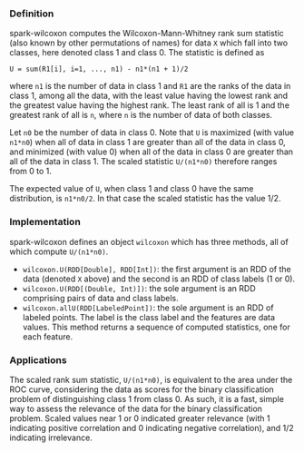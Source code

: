 ### Definition

spark-wilcoxon computes the Wilcoxon-Mann-Whitney rank sum statistic
(also known by other permutations of names) for data `X` which fall
into two classes, here denoted class 1 and class 0. The statistic
is defined as

  `U = sum(R1[i], i=1, ..., n1) - n1*(n1 + 1)/2`

where `n1` is the number of data in class 1 and `R1` are the ranks of
the data in class 1, among all the data, with the least value having the
lowest rank and the greatest value having the highest rank. The least
rank of all is 1 and the greatest rank of all is `n`, where `n` is the
number of data of both classes.

Let `n0` be the number of data in class 0. Note that `U` is maximized
(with value `n1*n0`) when all of data in class 1 are greater than all of
the data in class 0, and minimized (with value 0) when all of the data
in class 0 are greater than all of the data in class 1. The scaled
statistic `U/(n1*n0)` therefore ranges from 0 to 1.

The expected value of `U`, when class 1 and class 0 have the same
distribution, is `n1*n0/2`. In that case the scaled statistic has the
value 1/2.

### Implementation

spark-wilcoxon defines an object `wilcoxon` which has three methods, all
of which compute `U/(n1*n0)`.

- `wilcoxon.U(RDD[Double], RDD[Int])`: the first argument is an
RDD of the data (denoted `X` above) and the second is an RDD of class
labels (1 or 0).
- `wilcoxon.U(RDD[(Double, Int)])`: the sole argument is an RDD
comprising pairs of data and class labels.
- `wilcoxon.allU(RDD[LabeledPoint])`: the sole argument is an RDD of
labeled points. The label is the class label and the features are data
values. This method returns a sequence of computed statistics, one for
each feature.

### Applications

The scaled rank sum statistic, `U/(n1*n0)`, is equivalent to the area
under the ROC curve, considering the data as scores for the binary
classification problem of distinguishing class 1 from class 0. As such,
it is a fast, simple way to assess the relevance of the data for the
binary classification problem. Scaled values near 1 or 0 indicated
greater relevance (with 1 indicating positive correlation and 0
indicating negative correlation), and 1/2 indicating irrelevance.

